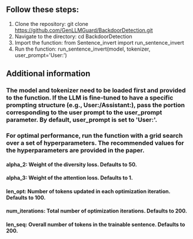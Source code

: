 ## Follow these steps:
1. Clone the repository:
  git clone https://github.com/GenLLMGuard/BackdoorDetection.git
2. Navigate to the directory:
  cd BackdoorDetection
3. Import the function:
  from Sentence_invert import run_sentence_invert
4. Run the function:
  run_sentence_invert(model, tokenizer, user_prompt='User:')

## Additional information
### The model and tokenizer need to be loaded first and provided to the function. If the LLM is fine-tuned to have a specific prompting structure (e.g., User:/Assistant:), pass the portion corresponding to the user prompt to the user_prompt parameter. By default, user_prompt is set to 'User:'.
### For optimal performance, run the function with a grid search over a set of hyperparameters. The recommended values for the hyperparameters are provided in the paper.
#### alpha_2: Weight of the diversity loss. Defaults to 50.
#### alpha_3: Weight of the attention loss. Defaults to 1.
#### len_opt: Number of tokens updated in each optimization iteration. Defaults to 100.
#### num_iterations: Total number of optimization iterations. Defaults to 200.
#### len_seq: Overall number of tokens in the trainable sentence. Defaults to 200.
